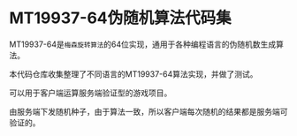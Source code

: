 MT19937-64伪随机算法代码集
=====================

MT19937-64是`梅森旋转算法`的64位实现，通用于各种编程语言的伪随机数生成算法。

本代码仓库收集整理了不同语言的MT19937-64算法实现，并做了测试。

可以用于客户端运算服务端验证型的游戏项目。

由服务端下发随机种子，由于算法一致，所以客户端每次随机的结果都是服务端可验证的。